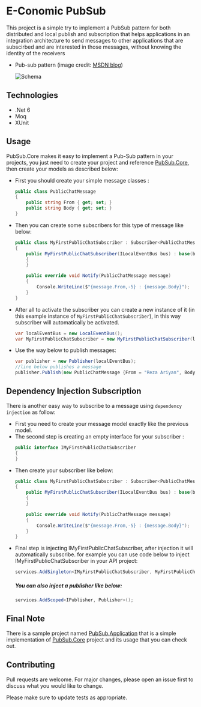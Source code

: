 # E-Conomic PubSub

This project is a simple try to implement a PubSub pattern for both distributed and local publish and subscription that
helps applications in an integration architecture to send messages to other applications that are subscirbed and are
interested in those messages, without knowing the identity of the receivers

- Pub-sub pattern (image
  credit: [MSDN blog](https://docs.microsoft.com/en-us/previous-versions/msp-n-p/ff649664(v=pandp.10)?redirectedfrom=MSDN))

  ![Schema](https://docs.microsoft.com/en-us/previous-versions/msp-n-p/images/ff649664.despublishsubscribe_f01(en-us,pandp.10).gif)

## Technologies

- .Net 6
- Moq
- XUnit

## Usage

PubSub.Core makes it easy to implement a Pub-Sub pattern in your projects, you just need to create your project and
reference [PubSub.Core](src/PubSub.Core), then create your models as described below:

- First you should create your simple message classes :

  ```csharp 
  public class PublicChatMessage
  {
      public string From { get; set; }
      public string Body { get; set; }
  }
  ```
- Then you can create some subscribers for this type of message like below:

  ```csharp 
  public class MyFirstPublicChatSubscriber : Subscriber<PublicChatMessage>
  {
      public MyFirstPublicChatSubscriber(ILocalEventBus bus) : base(bus)
      {
      }
  
      public override void Notify(PublicChatMessage message)
      {
          Console.WriteLine($"{message.From,-5} : {message.Body}");
      }
  }
  ```
- After all to activate the subscriber you can create a new instance of it (in this example instance of ``MyFirstPublicChatSubscriber``), in this way
  subscriber will automatically be activated.
  ```csharp
  var localEventBus = new LocalEventBus();
  var MyFirstPublicChatSubscriber = new MyFirstPublicChatSubscriber(localEventBus);
  ```

- Use the way below to publish messages:
  ```csharp
  var publisher = new Publisher(localEventBus);
  //line below publishes a message
  publisher.Publish(new PublicChatMessage {From = "Reza Ariyan", Body = "Hellow world !"}); 
  ```

## Dependency Injection Subscription

There is another easy way to subscribe to a message using `dependency injection` as follow:

- First you need to create your message model exactly like the previous model.
- The second step is creating an empty interface for your subscriber :
  ```csharp
  public interface IMyFirstPublicChatSubscriber
  {
  }
  ```
- Then create your subscriber like below:
  ```csharp
  public class MyFirstPublicChatSubscriber : Subscriber<PublicChatMessage>, IMyFirstPublicChatSubscriber
  {
      public MyFirstPublicChatSubscriber(ILocalEventBus bus) : base(bus)
      {
      }
  
      public override void Notify(PublicChatMessage message)
      {
          Console.WriteLine($"{message.From,-5} : {message.Body}");
      }
  }
  ```
- Final step is injecting IMyFirstPublicChatSubscriber, after injection it will automatically subscribe.
  for example you can use code below to inject IMyFirstPublicChatSubscriber in your API project:
  ```csharp
  services.AddSingleton<IMyFirstPublicChatSubscriber, MyFirstPublicChatSubscriber>();
  ```
  ##### You can also inject a publisher like below:
  ```csharp
  services.AddScoped<IPublisher, Publisher>();
  ```

## Final Note

There is a sample project named [PubSub.Application](src/PubSub.Application) that is a simple implementation
of [PubSub.Core](src/PubSub.Core) project and its usage that you can check out.

## Contributing

Pull requests are welcome. For major changes, please open an issue first to discuss what you would like to change.

Please make sure to update tests as appropriate.
